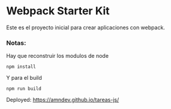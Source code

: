 # Webpack Starter Kit

Este es el proyecto inicial para crear aplicaciones con webpack.

### Notas:
Hay que reconstruir los modulos de node
```
npm install
```
Y para el build
```
npm run build
```

Deployed:
https://amndev.github.io/tareas-js/
